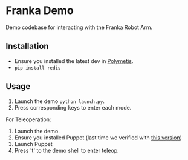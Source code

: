 # Franka Demo

Demo codebase for interacting with the Franka Robot Arm.

## Installation

- Ensure you installed the latest dev in [Polymetis](https://github.com/facebookresearch/fairo/tree/main/polymetis).
- `pip install redis`

## Usage

1. Launch the demo `python launch.py`.
2. Press corresponding keys to enter each mode.

For Teleoperation:
1. Launch the demo.
2. Ensure you installed Puppet (last time we verified with [this version](https://github.com/vikashplus/puppet/tree/dac2c8cfe6a32259b36e355b4807ad7a2c060344))
3. Launch Puppet
3. Press 't' to the demo shell to enter teleop.
